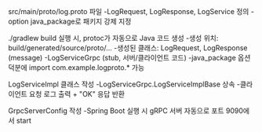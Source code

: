 

src/main/proto/log.proto 파일
  -LogRequest, LogResponse, LogService 정의
  -option java_package로 패키지 강제 지정

./gradlew build 실행 시, protoc가 자동으로 Java 코드 생성
  -생성 위치: build/generated/source/proto/...
  -생성된 클래스: LogRequest, LogResponse (message)
  -LogServiceGrpc (stub, 서버/클라이언트 코드)
  -java_package 옵션 덕분에 import com.example.logproto.* 가능

LogServiceImpl 클래스 작성
  -LogServiceGrpc.LogServiceImplBase 상속
  -클라이언트 요청 로그 출력 + "OK" 응답 반환
  
GrpcServerConfig 작성
   -Spring Boot 실행 시 gRPC 서버 자동으로 포트 9090에서 start
  
